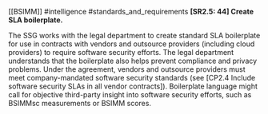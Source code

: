 [[BSIMM]] #intelligence #standards_and_requirements
**[SR2.5: 44] Create SLA boilerplate.**


The SSG works with the legal department to create standard SLA boilerplate for use in contracts with vendors and outsource providers (including cloud providers) to require software security efforts. The legal department understands that the boilerplate also helps prevent compliance and privacy problems. Under the agreement, vendors and outsource providers must meet company-mandated software security standards (see [CP2.4 Include software security SLAs in all vendor contracts]). Boilerplate language might call for objective third-party insight into software security efforts, such as BSIMMsc measurements or BSIMM scores.



